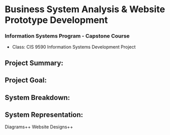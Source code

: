 # Business System Analysis & Website Prototype Development
### Information Systems Program - Capstone Course
- Class: CIS 9590 Information Systems Development Project

## Project Summary:

## Project Goal:

## System Breakdown:

## System Representation:

Diagrams++
Website Designs++

